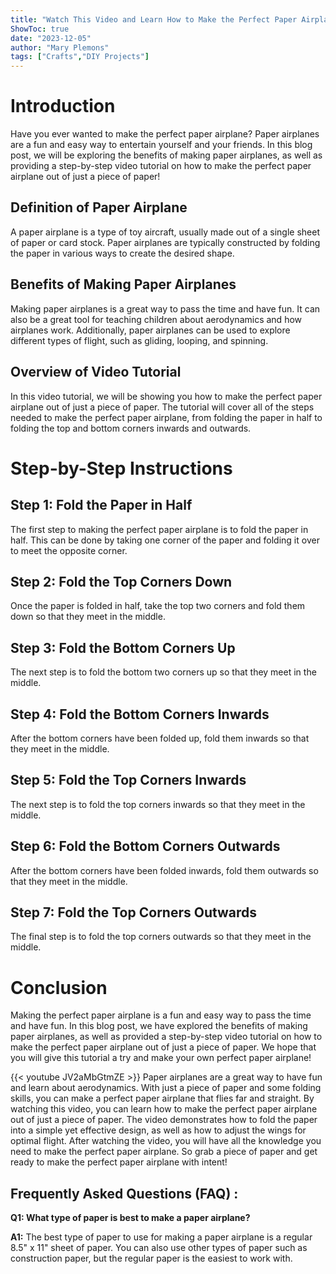 ```yaml
---
title: "Watch This Video and Learn How to Make the Perfect Paper Airplane Out of Just a Piece of Paper!"
ShowToc: true 
date: "2023-12-05"
author: "Mary Plemons" 
tags: ["Crafts","DIY Projects"]
---
```

# Introduction

Have you ever wanted to make the perfect paper airplane? Paper airplanes are a fun and easy way to entertain yourself and your friends. In this blog post, we will be exploring the benefits of making paper airplanes, as well as providing a step-by-step video tutorial on how to make the perfect paper airplane out of just a piece of paper!

## Definition of Paper Airplane

A paper airplane is a type of toy aircraft, usually made out of a single sheet of paper or card stock. Paper airplanes are typically constructed by folding the paper in various ways to create the desired shape.

## Benefits of Making Paper Airplanes

Making paper airplanes is a great way to pass the time and have fun. It can also be a great tool for teaching children about aerodynamics and how airplanes work. Additionally, paper airplanes can be used to explore different types of flight, such as gliding, looping, and spinning.

## Overview of Video Tutorial

In this video tutorial, we will be showing you how to make the perfect paper airplane out of just a piece of paper. The tutorial will cover all of the steps needed to make the perfect paper airplane, from folding the paper in half to folding the top and bottom corners inwards and outwards.

# Step-by-Step Instructions

## Step 1: Fold the Paper in Half

The first step to making the perfect paper airplane is to fold the paper in half. This can be done by taking one corner of the paper and folding it over to meet the opposite corner.

## Step 2: Fold the Top Corners Down

Once the paper is folded in half, take the top two corners and fold them down so that they meet in the middle.

## Step 3: Fold the Bottom Corners Up

The next step is to fold the bottom two corners up so that they meet in the middle.

## Step 4: Fold the Bottom Corners Inwards

After the bottom corners have been folded up, fold them inwards so that they meet in the middle.

## Step 5: Fold the Top Corners Inwards

The next step is to fold the top corners inwards so that they meet in the middle.

## Step 6: Fold the Bottom Corners Outwards

After the bottom corners have been folded inwards, fold them outwards so that they meet in the middle.

## Step 7: Fold the Top Corners Outwards

The final step is to fold the top corners outwards so that they meet in the middle.

# Conclusion

Making the perfect paper airplane is a fun and easy way to pass the time and have fun. In this blog post, we have explored the benefits of making paper airplanes, as well as provided a step-by-step video tutorial on how to make the perfect paper airplane out of just a piece of paper. We hope that you will give this tutorial a try and make your own perfect paper airplane!

{{< youtube JV2aMbGtmZE >}} 
Paper airplanes are a great way to have fun and learn about aerodynamics. With just a piece of paper and some folding skills, you can make a perfect paper airplane that flies far and straight. By watching this video, you can learn how to make the perfect paper airplane out of just a piece of paper. The video demonstrates how to fold the paper into a simple yet effective design, as well as how to adjust the wings for optimal flight. After watching the video, you will have all the knowledge you need to make the perfect paper airplane. So grab a piece of paper and get ready to make the perfect paper airplane with intent!

## Frequently Asked Questions (FAQ) :
**Q1: What type of paper is best to make a paper airplane?**

**A1:** The best type of paper to use for making a paper airplane is a regular 8.5" x 11" sheet of paper. You can also use other types of paper such as construction paper, but the regular paper is the easiest to work with.





